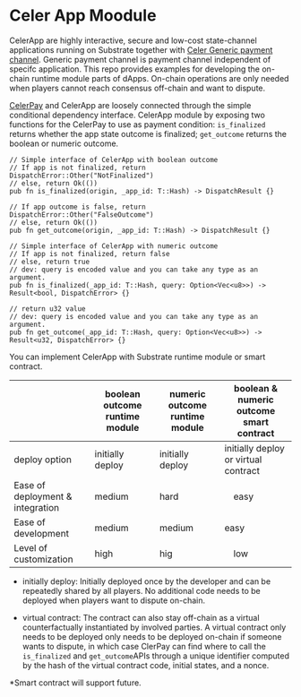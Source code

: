 # Celer App Moodule

CelerApp are highly interactive, secure and low-cost state-channel applications running on 
Substrate together with [Celer Generic payment channel](https://github.com/celer-network/cChannel-substrate).
Generic payment channel is payment channel independent of specifc application.
This repo provides examples for developing the on-chain runtime module parts of dApps. On-chain operations are only needed when players cannot reach consensus off-chain and want to dispute.

[CelerPay](https://github.com/celer-network/cChannel-substrate) and CelerApp are loosely connected through the simple conditional dependency interface. 
CelerApp module by exposing two functions for the CelerPay to use as payment condition: `is_finalized`
returns whether the app state outcome is finalized; `get_outcome` returns the boolean or numeric outcome.
```
// Simple interface of CelerApp with boolean outcome
// If app is not finalized, return DispatchError::Other("NotFinalized")
// else, return Ok(())
pub fn is_finalized(origin, _app_id: T::Hash) -> DispatchResult {}

// If app outcome is false, return DispatchError::Other("FalseOutcome")
// else, return Ok(()) 
pub fn get_outcome(origin, _app_id: T::Hash) -> DispatchResult {}

// Simple interface of CelerApp with numeric outcome 
// If app is not finalized, return false
// else, return true
// dev: query is encoded value and you can take any type as an argument.
pub fn is_finalized(_app_id: T::Hash, query: Option<Vec<u8>>) -> Result<bool, DispatchError> {}

// return u32 value
// dev: query is encoded value and you can take any type as an argument.
pub fn get_outcome(_app_id: T::Hash, query: Option<Vec<u8>>) -> Result<u32, DispatchError> {}
```

You can implement CelerApp with Substrate runtime module or smart contract.

|  | boolean outcome runtime module | numeric outcome runtime module | boolean & numeric outcome smart contract |
| ----------|----------| -------------| ---------------|
| deploy option | initially deploy | initially deploy | initially deploy or virtual contract |
|Ease of deployment & integration| medium | hard |　easy |
|Ease of development| medium | medium |  easy | 
|Level of customization | high | hig |　low |

- initially deploy: Initially deployed once by the developer and can be repeatedly shared by all players. No additional code needs to be deployed when players want to dispute on-chain.

- virtual contract: The contract can also stay off-chain as a virtual counterfactually instantiated by involved parties. A virtual contract only needs to be deployed only needs to be deployed on-chain if someone wants to dispute, in which case ClerPay can find where to call the `is_finalized` and `get_outcome`APIs through a unique identifier computed by the hash of the virtual contract code, initial states, and a nonce.

*Smart contract will support future.


